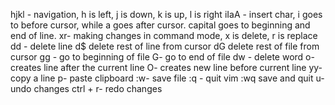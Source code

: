 hjkl - navigation, h is left, j is down, k is up, l is right
iIaA - insert char, i goes to before cursor, while a goes after cursor. capital goes to beginning and end of line.
xr- making changes in command mode, x is delete, r is replace
dd - delete line
d$ delete rest of line from cursor
dG delete rest of file from cursor
gg - go to beginning of file
G- go to end of file
dw - delete word 
o- creates line after the current line
O- creates new line before current line
yy- copy a line
p- paste clipboard
:w- save file
:q - quit vim
:wq save and quit
u- undo changes
ctrl + r- redo changes